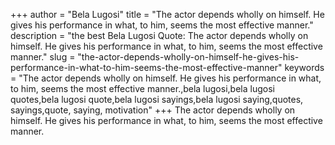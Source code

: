 +++
author = "Bela Lugosi"
title = "The actor depends wholly on himself. He gives his performance in what, to him, seems the most effective manner."
description = "the best Bela Lugosi Quote: The actor depends wholly on himself. He gives his performance in what, to him, seems the most effective manner."
slug = "the-actor-depends-wholly-on-himself-he-gives-his-performance-in-what-to-him-seems-the-most-effective-manner"
keywords = "The actor depends wholly on himself. He gives his performance in what, to him, seems the most effective manner.,bela lugosi,bela lugosi quotes,bela lugosi quote,bela lugosi sayings,bela lugosi saying,quotes, sayings,quote, saying, motivation"
+++
The actor depends wholly on himself. He gives his performance in what, to him, seems the most effective manner.
